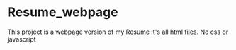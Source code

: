 # Resume_webpage

This project is a webpage version of my Resume
It's all html files. No css or javascript

